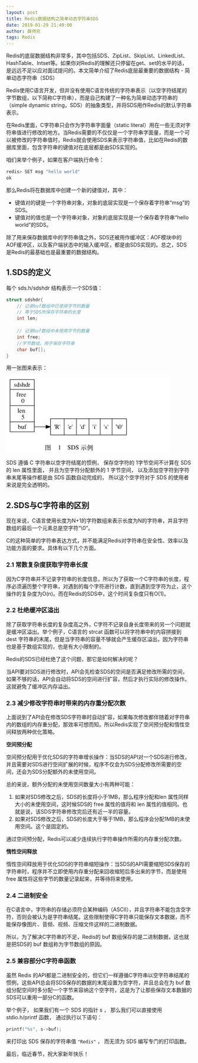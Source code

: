 ```yaml
---
layout: post
title: Redis数据结构之简单动态字符串SDS
date: 2019-01-29 21:49:00
author: 薛师兄
tags: Redis
---
```

Redis的底层数据结构非常多，其中包括SDS、ZipList、SkipList、LinkedList、HashTable、Intset等。如果你对Redis的理解还只停留在get、set的水平的话，是远远不足以应对面试提问的。本文简单介绍了Redis底层最重要的数据结构 - 简单动态字符串（SDS）

Redis使用C语言开发，但并没有使用C语言传统的字符串表示（以空字符结尾的字节数组，以下简称C字符串），而是自己构建了一种名为简单动态字符串的（simple dynamic string，SDS）的抽象类型，并将SDS用作Redis的默认字符串表示。

在Redis里面，C字符串只会作为字符串字面量（static literal）用在一些无须对字符串值进行修改的地方。当Redis需要的不仅仅是一个字符串字面量，而是一个可以被修改的字符串值时，Redis就会使用SDS来表示字符串值，比如在Redis的数据库里面，包含字符串的键值对在底层都是由SDS实现的。

咱们来举个例子，如果在客户端执行命令：

```java
redis> SET msg "hello world"
ok
```

那么Redis将在数据库中创建一个新的键值对，其中：

- 键值对的键是一个字符串对象，对象的底层实现是一个保存着字符串“msg”的SDS。
- 键值对的值也是一个字符串对象，对象的底层实现是一个保存着字符串“hello world”的SDS。

除了用来保存数据库中的字符串值之外，SDS还被用作缓冲区：AOF模块中的AOF缓冲区，以及客户端状态中的输入缓冲区，都是由SDS实现的。总之，SDS是Redis的最基础也是最重要的数据结构。

## 1.SDS的定义

每个 sds.h/sdshdr 结构表示一个SDS值：

```c
struct sdshdr{
    // 记录buf数组中已使用字节的数量
    // 等于SDS所保存字符串的长度
    int len;
    
    // 记录buf数组中未使用字节的数量
    int free;
    //字节数组，用于保存字符串
    char buf[];
}
```

用一张图来表示：

![](./20190129Redis数据结构之简单动态字符串SDS/1136672-20190125181258686-2024120115.png)


SDS 遵循 C 字符串以空字符结尾的惯例， 保存空字符的 1字节空间不计算在 SDS 的 len 属性里面， 并且为空字符分配额外的 1 字节空间， 以及添加空字符到字符串末尾等操作都是由 SDS 函数自动完成的， 所以这个空字符对于 SDS 的使用者来说是完全透明的。

## 2.SDS与C字符串的区别

现在来说，C语言使用长度为N+1的字符数组来表示长度为N的字符串，并且字符数组的最后一个元素总是空字符“\0”。

C的这种简单的字符串表达方式，并不能满足Redis对字符串在安全性、效率以及功能方面的要求。具体有以下几个方面。

### 2.1 常数复杂度获取字符串长度

因为C字符串并不记录字符串的长度信息，所以为了获取一个C字符串的长度，程序必须遍历整个字符串，对遇到的每个字符进行计数，直到遇到空字符为止，这个操作的复杂度为O(n)。而在Redis的SDS中，这个时间复杂度只有O(1)。

### 2.2 杜绝缓冲区溢出

除了获取字符串长度的复杂度高之外，C字符不记录自身长度带来的另一个问题就是缓冲区溢出。举个例子，C语言的 strcat 函数可以将字符串中的内容拼接到 dest 字符串的末尾，但是当字符串的容量不够就会产生缓存区溢出，因为字符串也是基于数组实现的，也是有大小限制的。

Redis的SDS已经杜绝了这个问题，那它是如何解决的呢？

当API要对SDS进行修改时，API会先检查SDS的空间是否满足修改所需的空间，如果不够的话，API会自动将SDS的空间进行扩容，然后才执行实际的修改操作。这就避免了缓冲区内存溢出。

### 2.3 减少修改字符串时带来的内存重分配次数

上面说到了API会在修改SDS字符串时自动扩容，如果每次修改都伴随着对字符串内的数组的内存重分配，那效率可想而知。所以Redis实现了空间预分配和惰性空间释放两种优化策略。

**空间预分配**

空间预分配用于优化SDS的字符串增长操作：当SDS的API对一个SDS进行修改，并且需要对SDS进行空间扩展的时候，程序不仅会为SDS分配修改所需要的空间，还会为SDS分配额外的未使用空间。

总的来说，额外分配的未使用空间数量大小有两种可能：

1. 如果对SDS修改之后，SDS的长度将小于1MB，那么程序分配和len 属性同样大小的未使用空间，这时候SDS的 free 属性的值将和 len 属性的值相同。也就是说，该SDS字符串修改完后还有近一半的容量。
2. 如果对SDS修改之后，SDS的长度大于等于1MB，那么程序会分配1MB的未使用空间。这个是固定的。

通过空间预分配，Redis可以减少连续执行字符串操作所需的内存重分配次数。

**惰性空间释放**

惰性空间释放用于优化SDS的字符串缩短操作：当SDS的API需要缩短SDS保存的字符串时，程序并不立即使用内存重分配来回收缩短后多出来的字节，而是使用 free 属性将这些字节的数量记录起来，并等待将来使用。

### 2.4 二进制安全

在C语言中，字符串的存储必须符合某种编码（ASCII），并且字符串不能包含空字符，否则会被认为是字符串结尾。这些限制使得C字符串只能保存文本数据，而不能保存像图片、音频、视频、压缩文件这样的二进制数据。

所以，为了解决C字符串的不足，Redis的 buf 数组保存的是二进制数据，这也就是把SDS的 buf 数组称为字节数组的原因。

### 2.5 兼容部分C字符串函数

虽然 Redis 的API都是二进制安全的，但它们一样遵循C字符串以空字符串结尾的惯例，这些API总会将SDS保存的数据的末尾设置为空字符，并且总会在为 buf 数组分配空间时多分配一个字节来容纳这个空字符，这是为了让那些保存文本数据的SDS可以重用一部分C的函数。

举个例子， 如果我们有一个 SDS 的指针 s ， 那么我们可以直接使用 stdio.h/printf 函数， 通过执行以下语句：

```c
printf("%s", s->buf);
```

来打印出 SDS 保存的字符串值 `"Redis"` ， 而无须为 SDS 编写专门的打印函数。

最后，临近春节，祝大家新年快乐！
